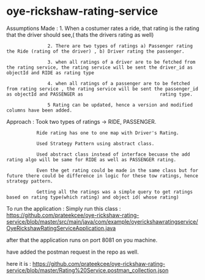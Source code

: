 # oye-rickshaw-rating-service

Assumptions Made : 1. When a costumer rates a ride, that rating is the rating that the driver should see,( thats the drivers rating as well)

                   2. There are two types of ratings a) Passenger rating the Ride (rating of the driver) , b) Driver rating the passenger.
                   
                   3. when all ratings of a driver are to be fetched from the rating service, the rating service will be sent the driver_id as objectId and RIDE as rating type
                   
                   4. when all ratings of a passenger are to be fetched from rating service , the rating service will be sent the passenger_id as objectId and PASSENGER as                            rating type.
                   
                   5 Rating can be updated, hence a version and modified columns have been added.

Approach : 
               Took two types of ratings -> RIDE, PASSENGER.
               
               Ride rating has one to one map with Driver's Rating.
               
               Used Strategy Pattern using abstract class.
               
               Used abstract class instead of interface becuase the add rating algo will be same for RIDE as well as PASSENGER rating.
               
               Even the get rating could be made in the same class but for future there could be difference in logic for these tow ratings, hence strategy pattern.
               
               Getting all the ratings was a simple query to get ratings based on rating type(which rating) and object id( whose rating)
               
To run the application : Simply run this class : https://github.com/prateekcee/oye-rickshaw-rating-service/blob/master/src/main/java/com/example/oyerickshawratingservice/OyeRickshawRatingServiceApplication.java

after that the application runs on port 8081 on you machine.

have added the postman request in the repo as well.
 
 here it is : https://github.com/prateekcee/oye-rickshaw-rating-service/blob/master/Rating%20Service.postman_collection.json



               
               
